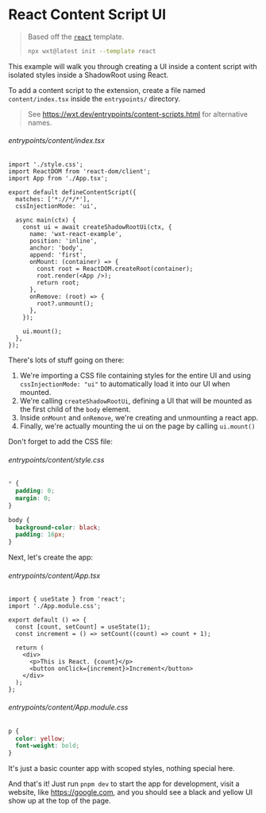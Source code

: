 <!-- Generated by scripts/generate-diffs.ts -->

# React Content Script UI

> Based off the [`react`](https://github.com/wxt-dev/wxt/tree/main/templates/react) template.
>
> ```sh
> npx wxt@latest init --template react
> ```

This example will walk you through creating a UI inside a content script with isolated styles inside a ShadowRoot using React.

To add a content script to the extension, create a file named `content/index.tsx` inside the `entrypoints/` directory.

> See https://wxt.dev/entrypoints/content-scripts.html for alternative names.

###### entrypoints/content/index.tsx

```tsx
import './style.css';
import ReactDOM from 'react-dom/client';
import App from './App.tsx';

export default defineContentScript({
  matches: ['*://*/*'],
  cssInjectionMode: 'ui',

  async main(ctx) {
    const ui = await createShadowRootUi(ctx, {
      name: 'wxt-react-example',
      position: 'inline',
      anchor: 'body',
      append: 'first',
      onMount: (container) => {
        const root = ReactDOM.createRoot(container);
        root.render(<App />);
        return root;
      },
      onRemove: (root) => {
        root?.unmount();
      },
    });

    ui.mount();
  },
});
```

There's lots of stuff going on there:

1. We're importing a CSS file containing styles for the entire UI and using `cssInjectionMode: "ui"` to automatically load it into our UI when mounted.
2. We're calling `createShadowRootUi`, defining a UI that will be mounted as the first child of the `body` element.
3. Inside `onMount` and `onRemove`, we're creating and unmounting a react app.
4. Finally, we're actually mounting the ui on the page by calling `ui.mount()`

Don't forget to add the CSS file:

###### entrypoints/content/style.css

```css
* {
  padding: 0;
  margin: 0;
}

body {
  background-color: black;
  padding: 16px;
}
```

Next, let's create the app:

###### entrypoints/content/App.tsx

```tsx
import { useState } from 'react';
import './App.module.css';

export default () => {
  const [count, setCount] = useState(1);
  const increment = () => setCount((count) => count + 1);

  return (
    <div>
      <p>This is React. {count}</p>
      <button onClick={increment}>Increment</button>
    </div>
  );
};
```

###### entrypoints/content/App.module.css

```css
p {
  color: yellow;
  font-weight: bold;
}
```

It's just a basic counter app with scoped styles, nothing special here.

And that's it! Just run `pnpm dev` to start the app for development, visit a website, like <https://google.com>, and you should see a black and yellow UI show up at the top of the page.
